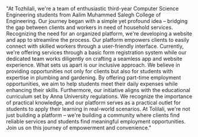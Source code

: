 "At Tozhilali, we're a team of enthusiastic third-year Computer Science Engineering students from Aalim Muhammed Salegh College of Engineering.
Our journey began with a simple yet profound idea – bridging the gap between clients and workers in need of household services. 
Recognizing the need for an organized platform, we're developing a website and app to streamline the process.
Our platform empowers clients to easily connect with skilled workers through a user-friendly interface. 
Currently, we're offering services through a basic form registration system while our dedicated team works diligently on crafting a seamless app and website experience.
What sets us apart is our inclusive approach. We believe in providing opportunities not only for clients but also for students with expertise in plumbing and gardening.
By offering part-time employment opportunities, we aim to help students meet their daily expenses while enhancing their skills.
Furthermore, our initiative aligns with the educational curriculum set by Anna University regulations. 
We recognize the importance of practical knowledge, and our platform serves as a practical outlet for students to apply their learning in real-world scenarios.
At Tolilali, we're not just building a platform – we're building a community where clients find reliable services and students find meaningful employment opportunities. 
Join us on this journey of empowerment and convenience."
